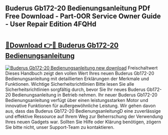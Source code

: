 ## Buderus Gb172-20 Bedienungsanleitung PDf Free Download - Part-0OR Service Owner Guide - User Repair Edition 4FQHd

# <h2><a href="http://df5cjr.blite.top/?on=Buderus+Gb172-20+Bedienungsanleitung">🔗Download 👉🔴 Buderus Gb172-20 Bedienungsanleitung</a></h2>

[![Buderus Gb172-20 Bedienungsanleitung new download](https://i.imgur.com/lujVjoI.png)](http://df5cjr.blite.top/?on=Buderus+Gb172-20+Bedienungsanleitung)
Freischaltwert Dieses Handbuch zeigt den vollen Wert Ihres neuen Buderus Gb172-20 Bedienungsanleitung mit detaillierten Erklärungen der Merkmale und Funktionen. Wichtige Sicherheitsrichtlinien Bitte lesen Sie alle Sicherheitsrichtlinien sorgfältig durch, bevor Sie Ihr neues Buderus Gb172-20 Bedienungsanleitung in Betrieb nehmen. Ihr neuer Buderus Gb172-20 Bedienungsanleitung verfügt über einen leistungsstarken Motor und innovative Funktionen für außergewöhnliche Leistung. Wir gehen davon aus, dass das Buderus Gb172-20 BedienungsanleitungD eine zuverlässige und effektive Ressource auf Ihrem Weg zur Beherrschung der Verwendung Ihres neuen Gadgets war. Sollten Sie Hilfe oder Klärung benötigen, zögern Sie bitte nicht, unser Support-Team zu kontaktieren.
